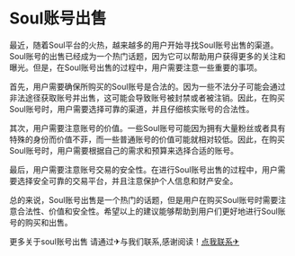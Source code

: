 # Soul账号出售

最近，随着Soul平台的火热，越来越多的用户开始寻找Soul账号出售的渠道。Soul账号的出售已经成为一个热门话题，因为它可以帮助用户获得更多的关注和曝光。但是，在Soul账号出售的过程中，用户需要注意一些重要的事项。

首先，用户需要确保所购买的Soul账号是合法的。因为一些不法分子可能会通过非法途径获取账号并出售，这可能会导致账号被封禁或者被注销。因此，在购买Soul账号时，用户需要选择可靠的渠道，并且仔细核实账号的合法性。

其次，用户需要注意账号的价值。一些Soul账号可能因为拥有大量粉丝或者具有特殊的身份而价值不菲，而一些普通账号的价值可能就相对较低。因此，在购买Soul账号时，用户需要根据自己的需求和预算来选择合适的账号。

最后，用户需要注意账号交易的安全性。在进行Soul账号出售的过程中，用户需要选择安全可靠的交易平台，并且注意保护个人信息和财产安全。

总的来说，Soul账号出售是一个热门的话题，但是用户在购买Soul账号时需要注意合法性、价值和安全性。希望以上的建议能够帮助到用户们更好地进行Soul账号的购买和出售。

更多关于soul账号出售 请通过✈与我们联系,感谢阅读！[点我联系✈](https://home.G208.com)